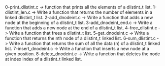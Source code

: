 0-print_dlistint.c ->  function that prints all the elements of a dlistint_t list.
1-dlistint_len.c -> Write a function that returns the number of elements in a linked dlistint_t list.
2-add_dnodeint.c -> Write a function that adds a new node at the beginning of a dlistint_t list.
3-add_dnodeint_end.c -> Write a function that adds a new node at the end of a dlistint_t list.
4-free_dlistint.c -> Write a function that frees a dlistint_t list.
5-get_dnodeint.c -> Write a function that returns the nth node of a dlistint_t linked list.
6-sum_dlistint.c -> Write a function that returns the sum of all the data (n) of a dlistint_t linked list.
7-insert_dnodeint.c -> Write a function that inserts a new node at a given position.
8-delete_dnodeint.c -> Write a function that deletes the node at index index of a dlistint_t linked list.

